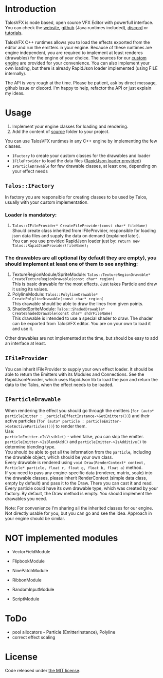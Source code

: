 # Introduction

TalosVFX is node based, open source VFX Editor with powerfull interface. You can check the [website](https://talosvfx.com/), [github](https://github.com/rockbite/talos) (Java runtimes included), [discord](https://discord.gg/zjEGT5zEzM) or [tutorials](https://www.youtube.com/channel/UCyOHcyqkNolfn2fkAZhQD_Q).

TalosVFX C++ runtimes allows you to load the effects exported from the editor and run the emitters in your engine. Because of these runtimes are engine independent, you are required to implement at least renderes (drawables) for the engine of your choice. The sources for our [custom engine](https://github.com/damucz/talos-cpp/tree/master/engine-sample) are provided for your convenience. You can also implement your own loading, but there is already RapidJson loader implemented (using FILE internally).

The API is very rough at the time. Please be patient, ask by direct message, github issue or discord. I'm happy to help, refactor the API or just explain my ideas.

# Usage

1. Implement your engine classes for loading and rendering.
2. Add the content of [source](https://github.com/damucz/talos-cpp/tree/master/loaders) folder to your project.

You can use TalosVFX runtimes in any C++ engine by implementing the few classes.
- `IFactory` to create your custom classes for the drawables and loader
- `IFileProvider` to load the data files ([RapidJson loader provided](https://github.com/damucz/talos-cpp/tree/master/loaders))
- `IParticleDrawable` for few drawable classes, at least one, depending on your effect needs

## `Talos::IFactory`
In factory you are responsible for creating classes to be used by Talos, usually with your custom implementation.

### Loader is mandatory:
1. `Talos::IFileProvider* CreateFileProvider(const char* fileName)`
Should create class inherited from IFileProvider, responsible for loading json data files and supply the data on demand (explained later).<br />
You can you use provided RapidJson loader just by: `return new Talos::RapidJsonProvider(fileName);`

### The drawables are all optional (by default they are empty), you should implement at least one of them to see anything:
1. TextureRegionModule/SpriteModule: `Talos::TextureRegionDrawable* CreateTextureRegionDrawable(const char* region)`<br />
This is basic drawable for the most effects. Just takes Particle and draw it using its values.
2. PolylineModule: `Talos::PolylineDrawable* CreatePolylineDrawable(const char* region)`<br />
This drawable should be able to draw the lines from given points.
3. ShadedSpriteModule: `Talos::ShadedDrawable* CreateShadedDrawable(const char* shdrFileName)`<br />
This drawable is intended to use a special shader to draw. The shader can be exported from TalosVFX editor. You are on your own to load it and use it.

Other drawables are not implemented at the time, but should be easy to add an interface at least.

## `IFileProvider`
You can inherit IFileProvider to supply your own effect loader. It should be able to return the Emitters with its Modules and Connections.
See the RapidJsonProvider, which uses RapidJson lib to load the json and return the data to the Talos, when the effect needs to be loaded.

## `IParticleDrawable`
When rendering the effect you should go through the emitters (`for (auto* particleEmitter : _particleEffectInstance->GetEmitters())`)
and their active particles (`for (auto* particle : particleEmitter->GetActiveParticles())`) to render them.<br />
Use:<br />
`particleEmitter->IsVisible()` - when false, you can skip the emitter.<br />
`particleEmitter->IsBlendAdd()` and `particleEmitter->IsAdditive()` to determine blending type.<br />
You should be able to get all the information from the `particle`, including the drawable object, which should be your own class.<br />
Every drawable is rendered using `void Draw(RenderContext* context, Particle* particle, float r, float g, float b, float a)` method.<br />
If you need to pass any engine-specific data (renderer, matrix, scale) into the drawable classes, please inherit RenderContext (simple data class, empty by default) and pass it to the Draw. There you can cast it and read.<br />
Every particle could have its own drawable type, which was created by your factory. By default, the Draw method is empty. You should implement the drawables you need.<br />

Note: For convenience I'm sharing all the inherited classes for our engine. Not directly usable for you, but you can go and see the idea. Approach in your engine should be similar.

# NOT implemented modules

* VectorFieldModule

* FlipbookModule
* NinePatchModule
* RibbonModule

* RandomInputModule
* ScriptModule

# ToDo

* pool allocators - Particle (EmitterInstance), Polyline
* correct effect scaling

# License

Code released under [the MIT license](https://github.com/damucz/talos-cpp/blob/master/LICENSE).
